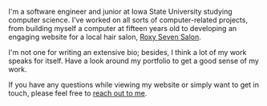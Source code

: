 I'm a software engineer and junior at Iowa State University studying computer science. I've worked on all sorts of computer-related projects, from building myself a computer at fifteen years old to developing an engaging website for a local hair salon, [Roxy Seven Salon](https://roxysevensalon.com).

I'm not one for writing an extensive bio; besides, I think a lot of my work speaks for itself. Have a look around my portfolio to get a good sense of my work.

If you have any questions while viewing my website or simply want to get in touch, please feel free to [reach out to me](/contact).
